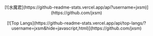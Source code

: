

<center>
  [![水魔君](https://github-readme-stats.vercel.app/api?username=jxsm)](https://github.com/jxsm)
</center>
<br/>

<center>
  [![Top Langs](https://github-readme-stats.vercel.app/api/top-langs/?username=jxsm&hide=javascript,html)](https://github.com/jxsm)
</center>

